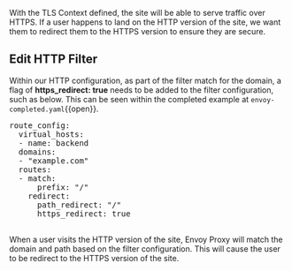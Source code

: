 With the TLS Context defined, the site will be able to serve traffic over HTTPS. If a user happens to land on the HTTP version of the site, we want them to redirect them to the HTTPS version to ensure they are secure.

## Edit HTTP Filter

Within our HTTP configuration, as part of the filter match for the domain, a flag of **https_redirect: true** needs to be added to the filter configuration, such as below. This can be seen within the completed example at `envoy-completed.yaml`{{open}}.

<pre>
route_config:
  virtual_hosts:
  - name: backend
  domains:
  - "example.com"
  routes:
  - match:
      prefix: "/"
    redirect:
      path_redirect: "/"
      https_redirect: true

</pre>

When a user visits the HTTP version of the site, Envoy Proxy will match the domain and path based on the filter configuration. This will cause the user to be redirect to the HTTPS version of the site.